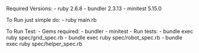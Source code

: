 Required Versions: 
    - ruby 2.6.8
    - bundler 2.3.13
    - minitest 5.15.0

To Run just simple do: 
    - ruby main.rb

To Run Test: 
    - Gems required: 
        - bundler
        - minitest
    - Run tests:
        - bundle exec ruby spec/grid_spec.rb
        - bundle exec ruby spec/robot_spec.rb
        - bundle exec ruby spec/helper_spec.rb
